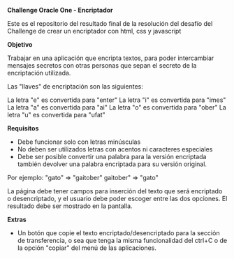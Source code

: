 **Challenge Oracle One - Encriptador**

Este es el repositorio del resultado final de la resolución del desafío del Challenge de crear un encriptador con html, css y javascript 

**Objetivo**

Trabajar en una aplicación que encripta textos, para poder intercambiar mensajes secretos con otras personas que sepan el secreto de la encriptación utilizada.

Las "llaves" de encriptación son las siguientes:

La letra "e" es convertida para "enter"
La letra "i" es convertida para "imes"
La letra "a" es convertida para "ai"
La letra "o" es convertida para "ober"
La letra "u" es convertida para "ufat"

**Requisitos**
- Debe funcionar solo con letras minúsculas
- No deben ser utilizados letras con acentos ni caracteres especiales
- Debe ser posible convertir una palabra para la versión encriptada también devolver una palabra encriptada para su versión original.

Por ejemplo:
"gato" => "gaitober"
gaitober" => "gato"

La página debe tener campos para inserción del texto que será encriptado o desencriptado, y el usuario debe poder escoger entre las dos opciones.
El resultado debe ser mostrado en la pantalla.

**Extras**
- Un botón que copie el texto encriptado/desencriptado para la sección de transferencia, o sea que tenga la misma funcionalidad del ctrl+C o de la opción "copiar" del menú de las aplicaciones.
